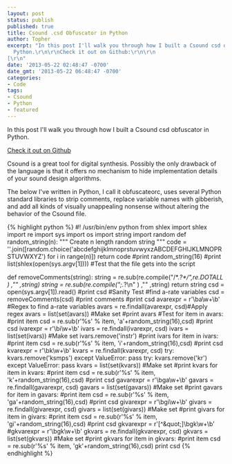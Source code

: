 ```yaml
---
layout: post
status: publish
published: true
title: Csound .csd Obfuscator in Python
author: Topher
excerpt: "In this post I'll walk you through how I built a Csound csd obfuscator in
  Python.\r\n\r\nCheck it out on Github:\r\n\r\n
[\r\n"
date: '2013-05-22 02:48:47 -0700'
date_gmt: '2013-05-22 06:48:47 -0700'
categories:
- Code
tags:
- Csound
- Python
- featured
---
```


In this post I'll walk you through how I built a Csound csd obfuscator in Python.

[Check it out on Github ](https://github.com/topher6345/obfuscateorc)

Csound is a great tool for digital synthesis. Possibly the only drawback of the language is that it offers no mechanism to hide implementation details of your sound design algorithms.

The below I've written in Python, I call it obfuscateorc, uses several Python standard libraries to strip comments, replace variable names with gibberish, and add all kinds of visually unappealing nonsense without altering the behavior of the Csound file.

{% highlight python %}
#! /usr/bin/env python
from shlex import shlex
import re
import sys
import os
import string
import random
def random_string(n):
    &quot;&quot;&quot; Create n length random string &quot;&quot;&quot;
    code = ''.join([random.choice('abcdefghijklmnoprstuvwyxzABCDEFGHIJKLMNOPRSTUVWXYZ') for i in range(n)])
    return code
#print random_string(16)
#print list(shlex(open(sys.argv[1]))) #Test that the file gets into the script

def removeComments(string):
    string = re.sub(re.compile(&quot;/\*.*?\*/&quot;,re.DOTALL ) ,&quot;&quot; ,string)
    string = re.sub(re.compile(&quot;;.*?\n&quot; ) ,&quot;&quot; ,string)
    return string
csd = open(sys.argv[1]).read()
#print csd #Sanity Test
#find a-rate variables
csd = removeComments(csd)
#print comments
#print csd
avarexpr = r'\ba\w+\b'           #Regex to find a-rate variables
avars = re.findall(avarexpr, csd)#Apply regex
avars = list(set(avars))         #Make set
#print avars                      #Test
for item in avars:
    #print item
    csd = re.sub(r'%s' % item, 'a'+random_string(16),csd)
#print csd
ivarexpr = r'\bi\w+\b'
ivars = re.findall(ivarexpr, csd)
ivars = list(set(ivars))         #Make set
ivars.remove('instr')
#print ivars
for item in ivars:
    #print item
    csd = re.sub(r'%s' % item, 'i'+random_string(16),csd)
#print csd
kvarexpr = r'\bk\w+\b'
kvars = re.findall(kvarexpr, csd)
try:
    kvars.remove('ksmps')
except ValueError:
    pass
try:
    kvars.remove('kr')
except ValueError:
    pass
kvars = list(set(kvars))         #Make set
#print kvars
for item in kvars:
    #print item
    csd = re.sub(r'%s' % item, 'k'+random_string(16),csd)
#print csd
gavarexpr = r'\bga\w+\b'
gavars = re.findall(gavarexpr, csd)
gavars = list(set(gavars))         #Make set
#print gavars
for item in gavars:
    #print item
    csd = re.sub(r'%s' % item, 'ga'+random_string(16),csd)
#print csd
givarexpr = r'\bgi\w+\b'
givars = re.findall(givarexpr, csd)
givars = list(set(givars))         #Make set
#print givars
for item in givars:
    #print item
    csd = re.sub(r'%s' % item, 'gi'+random_string(16),csd)
#print csd
gkvarexpr = r'[^\&quot;]\bgk\w+\b'
#gkvarexpr = r'\bgk\w+\b'
gkvars = re.findall(gkvarexpr, csd)
gkvars = list(set(gkvars))         #Make set
#print gkvars
for item in gkvars:
    #print item
    csd = re.sub(r'%s' % item, 'gk'+random_string(16),csd)
print csd
{% endhighlight %}
